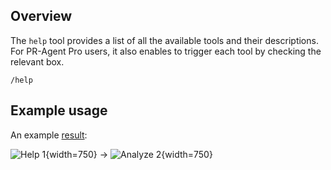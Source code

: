 ## Overview
The `help` tool provides a list of all the available tools and their descriptions.
For PR-Agent Pro users, it also enables to trigger each tool by checking the relevant box.
```
/help
```

## Example usage
An example [result](https://github.com/Codium-ai/pr-agent/pull/546#issuecomment-1868524805):

![Help 1](https://codium.ai/images/pr_agent/help1.png){width=750}
&rarr;
![Analyze 2](https://codium.ai/images/pr_agent/help2.png){width=750}
